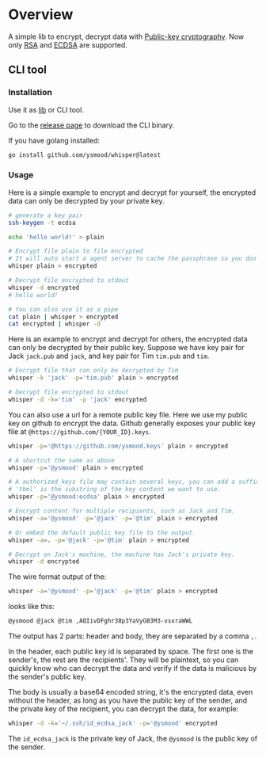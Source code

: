 <!-- markdownlint-disable MD010 -->

# Overview

A simple lib to encrypt, decrypt data with [Public-key cryptography](https://en.wikipedia.org/wiki/Public-key_cryptography).
Now only [RSA](<https://en.wikipedia.org/wiki/RSA_(cryptosystem)>) and [ECDSA](https://en.wikipedia.org/wiki/Elliptic_Curve_Digital_Signature_Algorithm) are supported.

## CLI tool

### Installation

Use it as [lib](https://pkg.go.dev/github.com/ysmood/whisper/lib) or CLI tool.

Go to the [release page](https://github.com/ysmood/whisper/releases) to download the CLI binary.

If you have golang installed:

```bash
go install github.com/ysmood/whisper@latest
```

### Usage

Here is a simple example to encrypt and decrypt for yourself, the encrypted data can only be decrypted by your private key.

```bash
# generate a key pair
ssh-keygen -t ecdsa

echo 'hello world!' > plain

# Encrypt file plain to file encrypted
# It will auto start a agent server to cache the passphrase so you don't have to retype it.
whisper plain > encrypted

# Decrypt file encrypted to stdout
whisper -d encrypted
# hello world!

# You can also use it as a pipe
cat plain | whisper > encrypted
cat encrypted | whisper -d
```

Here is an example to encrypt and decrypt for others, the encrypted data can only be decrypted by their public key.
Suppose we have key pair for Jack `jack.pub` and `jack`, and key pair for Tim `tim.pub` and `tim`.

```bash
# Encrypt file that can only be decrypted by Tim
whisper -k 'jack' -p='tim.pub' plain > encrypted

# Decrypt file encrypted to stdout
whisper -d -k='tim' -p 'jack' encrypted
```

You can also use a url for a remote public key file.
Here we use my public key on github to encrypt the data.
Github generally exposes your public key file at `@https://github.com/{YOUR_ID}.keys`.

```bash
whisper -p='@https://github.com/ysmood.keys' plain > encrypted

# A shortcut the same as above
whisper -p='@ysmood' plain > encrypted

# A authorized_keys file may contain several keys, you can add a suffix to select a specific key.
# 'tbml' is the substring of the key content we want to use.
whisper -p='@ysmood:ecdsa' plain > encrypted

# Encrypt content for multiple recipients, such as Jack and Tim.
whisper -a='@ysmood' -p='@jack' -p='@tim' plain > encrypted

# Or embed the default public key file to the output.
whisper -a=. -p='@jack' -p='@tim' plain > encrypted

# Decrypt on Jack's machine, the machine has Jack's private key.
whisper -d encrypted
```

The wire format output of the:

```bash
whisper -a='@ysmood' -p='@jack' -p='@tim' plain > encrypted
```

looks like this:

```txt
@ysmood @jack @tim ,AQIivDFghr38p3YaVyGB3M3-vsxraWWL
```

The output has 2 parts: header and body, they are separated by a comma `,`.

In the header, each public key id is separated by space. The first one is the sender's, the rest are the recipients'.
They will be plaintext, so you can quickly know who can decrypt the data and verify if the data is malicious by the sender's public key.

The body is usually a base64 encoded string, it's the encrypted data, even without the header,
as long as you have the public key of the sender, and the private key of the recipient, you can decrypt the data, for example:

```bash
whisper -d -k='~/.ssh/id_ecdsa_jack' -p='@ysmood' encrypted
```

The `id_ecdsa_jack` is the private key of Jack, the `@ysmood` is the public key of the sender.
